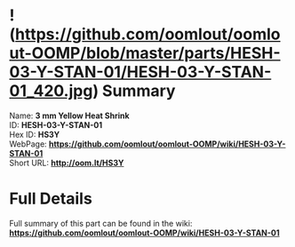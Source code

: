 
!(https://github.com/oomlout/oomlout-OOMP/blob/master/parts/HESH-03-Y-STAN-01/HESH-03-Y-STAN-01_420.jpg)
Summary
=================
  
Name: __3 mm Yellow Heat Shrink__    
ID: __HESH-03-Y-STAN-01__   
Hex ID: __HS3Y__   
WebPage: __https://github.com/oomlout/oomlout-OOMP/wiki/HESH-03-Y-STAN-01__   
Short URL: __http://oom.lt/HS3Y__   

Full Details
==========================
Full summary of this part can be found in the wiki:   
__https://github.com/oomlout/oomlout-OOMP/wiki/HESH-03-Y-STAN-01__    


